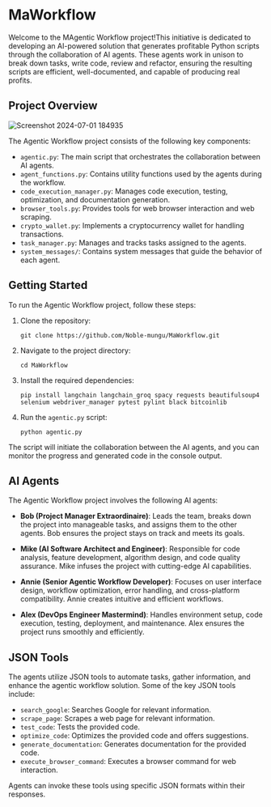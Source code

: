 

# MaWorkflow

Welcome to the MAgentic Workflow project!This initiative is dedicated to developing an AI-powered solution that generates profitable Python scripts through the collaboration of AI agents. These agents work in unison to break down tasks, write code, review and refactor, ensuring the resulting scripts are efficient, well-documented, and capable of producing real profits.

## Project Overview
![Screenshot 2024-07-01 184935](https://github.com/Noble-mungu/MaWorkflow/assets/64100418/e13438ac-59c1-45aa-8d56-caf1bda3cbe6)

The Agentic Workflow project consists of the following key components:

- `agentic.py`: The main script that orchestrates the collaboration between AI agents.
- `agent_functions.py`: Contains utility functions used by the agents during the workflow.
- `code_execution_manager.py`: Manages code execution, testing, optimization, and documentation generation.
- `browser_tools.py`: Provides tools for web browser interaction and web scraping.
- `crypto_wallet.py`: Implements a cryptocurrency wallet for handling transactions.
- `task_manager.py`: Manages and tracks tasks assigned to the agents.
- `system_messages/`: Contains system messages that guide the behavior of each agent.

## Getting Started

To run the Agentic Workflow project, follow these steps:

1. Clone the repository:
   ```
   git clone https://github.com/Noble-mungu/MaWorkflow.git
   ```

2. Navigate to the project directory:
   ```
   cd MaWorkflow
   ```

3. Install the required dependencies:
   ```
   pip install langchain langchain_groq spacy requests beautifulsoup4 selenium webdriver_manager pytest pylint black bitcoinlib
   ```

4. Run the `agentic.py` script:
   ```
   python agentic.py
   ```

The script will initiate the collaboration between the AI agents, and you can monitor the progress and generated code in the console output.

## AI Agents

The Agentic Workflow project involves the following AI agents:

- **Bob (Project Manager Extraordinaire)**: Leads the team, breaks down the project into manageable tasks, and assigns them to the other agents. Bob ensures the project stays on track and meets its goals.

- **Mike (AI Software Architect and Engineer)**: Responsible for code analysis, feature development, algorithm design, and code quality assurance. Mike infuses the project with cutting-edge AI capabilities.

- **Annie (Senior Agentic Workflow Developer)**: Focuses on user interface design, workflow optimization, error handling, and cross-platform compatibility. Annie creates intuitive and efficient workflows.

- **Alex (DevOps Engineer Mastermind)**: Handles environment setup, code execution, testing, deployment, and maintenance. Alex ensures the project runs smoothly and efficiently.

## JSON Tools

The agents utilize JSON tools to automate tasks, gather information, and enhance the agentic workflow solution. Some of the key JSON tools include:

- `search_google`: Searches Google for relevant information.
- `scrape_page`: Scrapes a web page for relevant information.
- `test_code`: Tests the provided code.
- `optimize_code`: Optimizes the provided code and offers suggestions.
- `generate_documentation`: Generates documentation for the provided code.
- `execute_browser_command`: Executes a browser command for web interaction.

Agents can invoke these tools using specific JSON formats within their responses.


